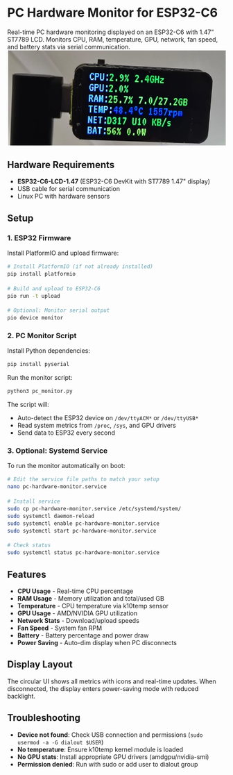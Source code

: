 # PC Hardware Monitor for ESP32-C6

Real-time PC hardware monitoring displayed on an ESP32-C6 with 1.47" ST7789 LCD. Monitors CPU, RAM, temperature, GPU, network, fan speed, and battery stats via serial communication.
![Project preview](assets/preview.jpg)

## Hardware Requirements

- **ESP32-C6-LCD-1.47** (ESP32-C6 DevKit with ST7789 1.47" display)
- USB cable for serial communication
- Linux PC with hardware sensors

## Setup

### 1. ESP32 Firmware

Install PlatformIO and upload firmware:

```bash
# Install PlatformIO (if not already installed)
pip install platformio

# Build and upload to ESP32-C6
pio run -t upload

# Optional: Monitor serial output
pio device monitor
```

### 2. PC Monitor Script

Install Python dependencies:

```bash
pip install pyserial
```

Run the monitor script:

```bash
python3 pc_monitor.py
```

The script will:
- Auto-detect the ESP32 device on `/dev/ttyACM*` or `/dev/ttyUSB*`
- Read system metrics from `/proc`, `/sys`, and GPU drivers
- Send data to ESP32 every second

### 3. Optional: Systemd Service

To run the monitor automatically on boot:

```bash
# Edit the service file paths to match your setup
nano pc-hardware-monitor.service

# Install service
sudo cp pc-hardware-monitor.service /etc/systemd/system/
sudo systemctl daemon-reload
sudo systemctl enable pc-hardware-monitor.service
sudo systemctl start pc-hardware-monitor.service

# Check status
sudo systemctl status pc-hardware-monitor.service
```

## Features

- **CPU Usage** - Real-time CPU percentage
- **RAM Usage** - Memory utilization and total/used GB
- **Temperature** - CPU temperature via k10temp sensor
- **GPU Usage** - AMD/NVIDIA GPU utilization
- **Network Stats** - Download/upload speeds
- **Fan Speed** - System fan RPM
- **Battery** - Battery percentage and power draw
- **Power Saving** - Auto-dim display when PC disconnects

## Display Layout

The circular UI shows all metrics with icons and real-time updates. When disconnected, the display enters power-saving mode with reduced backlight.

## Troubleshooting

- **Device not found**: Check USB connection and permissions (`sudo usermod -a -G dialout $USER`)
- **No temperature**: Ensure k10temp kernel module is loaded
- **No GPU stats**: Install appropriate GPU drivers (amdgpu/nvidia-smi)
- **Permission denied**: Run with sudo or add user to dialout group
